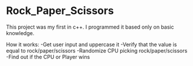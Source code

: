 # Rock_Paper_Scissors

This project was my first in c++. I programmed it based only on basic knowledge. 

How it works:
  -Get user input and uppercase it
    -Verify that the value is equal to rock/paper/scissors
  -Randomize CPU picking rock/paper/scissors
  -Find out if the CPU or Player wins
